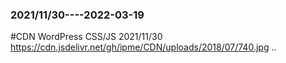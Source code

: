 ### 2021/11/30----2022-03-19
#CDN WordPress CSS/JS   2021/11/30
https://cdn.jsdelivr.net/gh/ipme/CDN/uploads/2018/07/740.jpg
..
